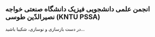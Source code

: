## انجمن علمی دانشجویی فیزیک دانشگاه صنعتی خواجه نصیرالدّین طوسی (KNTU PSSA)
در دست بازسازی و نوسازی، شکیبا باشید...
